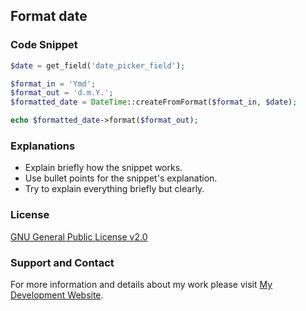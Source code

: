 ## Format date

### Code Snippet

```php
$date = get_field('date_picker_field');

$format_in = 'Ymd';
$format_out = 'd.m.Y.';
$formatted_date = DateTime::createFromFormat($format_in, $date);

echo $formatted_date->format($format_out);
```
### Explanations
- Explain briefly how the snippet works.
- Use bullet points for the snippet's explanation.
- Try to explain everything briefly but clearly.

### License

[GNU General Public License v2.0](https://github.com/dedewiweka/snippets/blob/main/LICENSE)


### Support and Contact

For more information and details about my work please visit [My Development Website](https://dede.wiweka.com/development).